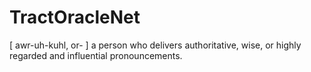 # TractOracleNet
[ awr-uh-kuhl, or- ] a person who delivers authoritative, wise, or highly regarded and influential pronouncements.
